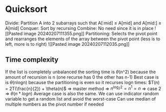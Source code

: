 # Quicksort

Divide: Partition A into 2 subarrays such that A\[:mid] $\le$ A\[mid] and A\[mid:] $\ge$ A\[mid]
Conquer: Sort by recursing
Combine: No need since it is in place
![[Pasted image 20240207111355.png]]
Partitioning: Selects the pivot point and rearranges the elements of the array between the pivot point (less is to left, more is to right)
![[Pasted image 20240207112035.png]]

## Time complexity
If the list is completely unbalanced the sorting time is $\theta$(n^2) because the amount of recursion is n (one recurse has 0 the other has n-1)
Best case is  is $\theta$(nlogn) because the partitioning is even so it recurses logn times:
$T(n) = 2T(\frac{n}{2}) + \theta(n)$   => master method => $n^{\log_{2}2} = n^{1}= n$ => case 2 => $\theta(n*logn)$ 
Average case is also the same. We can use indicator random variable to get a random list and avoid the worst-case
Can use median of multiple numbers as the pivot number if needed 

